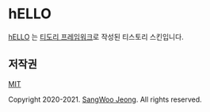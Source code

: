 # hELLO

[hELLO](https://pronist.tistory.com/5) 는 [티도리 프레임워크](http://www.tidory.com)로 작성된 티스토리 스킨입니다.

## 저작권

[MIT](https://github.com/pronist/hELLO/blob/master/LICENSE)

Copyright 2020-2021. [SangWoo Jeong](https://github.com/pronist). All rights reserved.

